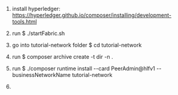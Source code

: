 1. install hyperledger: https://hyperledger.github.io/composer/installing/development-tools.html

2. run $ ./startFabric.sh

3. go into tutorial-network folder
	$ cd tutorial-network

4. run $ composer archive create -t dir -n .

5. run $ ./composer runtime install --card PeerAdmin@hlfv1 --businessNetworkName tutorial-network

6.  
